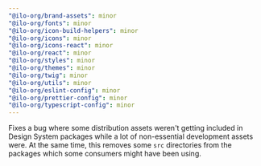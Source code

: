 ```yaml
---
"@ilo-org/brand-assets": minor
"@ilo-org/fonts": minor
"@ilo-org/icon-build-helpers": minor
"@ilo-org/icons": minor
"@ilo-org/icons-react": minor
"@ilo-org/react": minor
"@ilo-org/styles": minor
"@ilo-org/themes": minor
"@ilo-org/twig": minor
"@ilo-org/utils": minor
"@ilo-org/eslint-config": minor
"@ilo-org/prettier-config": minor
"@ilo-org/typescript-config": minor
---
```


Fixes a bug where some distribution assets weren't getting included in Design System packages while a lot of non-essential development assets were. At the same time, this removes some `src` directories from the packages which some consumers might have been using.
